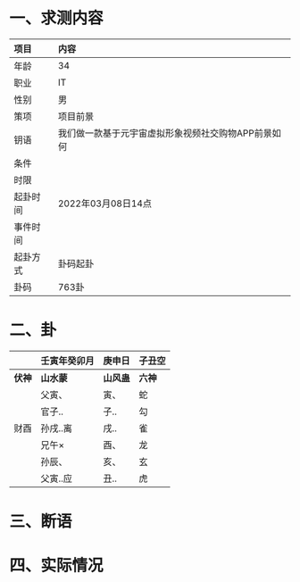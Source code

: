 # 一、求测内容
|项目|内容|
|:-|:-|
|年龄|34|
|职业|IT|
|性别|男|
|策项|项目前景|
|钥语|我们做一款基于元宇宙虚拟形象视频社交购物APP前景如何|
|条件||
|时限||
|起卦时间|2022年03月08日14点|
|事件时间||
|起卦方式|卦码起卦|
|卦码|763卦|

# 二、卦
||壬寅年癸卯月|庚申日|子丑空|
|:-|:-|:-|:-|
|**伏神**|**山水蒙**|**山风蛊**|**六神**|
||父寅、|寅、|蛇|
||官子..|子..|勾|
|财酉|孙戌..离|戌..|雀|
||兄午×|酉、|龙|
||孙辰、|亥、|玄|
||父寅..应|丑..|虎|


# 三、断语

# 四、实际情况